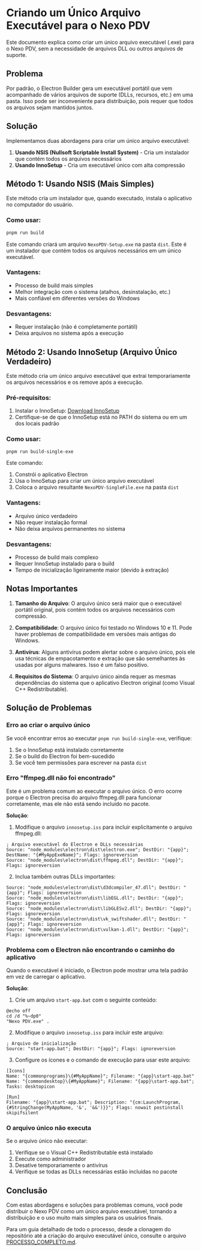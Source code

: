 # Criando um Único Arquivo Executável para o Nexo PDV

Este documento explica como criar um único arquivo executável (.exe) para o Nexo PDV, sem a necessidade de arquivos DLL ou outros arquivos de suporte.

## Problema

Por padrão, o Electron Builder gera um executável portátil que vem acompanhado de vários arquivos de suporte (DLLs, recursos, etc.) em uma pasta. Isso pode ser inconveniente para distribuição, pois requer que todos os arquivos sejam mantidos juntos.

## Solução

Implementamos duas abordagens para criar um único arquivo executável:

1. **Usando NSIS (Nullsoft Scriptable Install System)** - Cria um instalador que contém todos os arquivos necessários
2. **Usando InnoSetup** - Cria um executável único com alta compressão

## Método 1: Usando NSIS (Mais Simples)

Este método cria um instalador que, quando executado, instala o aplicativo no computador do usuário.

### Como usar:

```bash
pnpm run build
```

Este comando criará um arquivo `NexoPDV-Setup.exe` na pasta `dist`. Este é um instalador que contém todos os arquivos necessários em um único executável.

### Vantagens:
- Processo de build mais simples
- Melhor integração com o sistema (atalhos, desinstalação, etc.)
- Mais confiável em diferentes versões do Windows

### Desvantagens:
- Requer instalação (não é completamente portátil)
- Deixa arquivos no sistema após a execução

## Método 2: Usando InnoSetup (Arquivo Único Verdadeiro)

Este método cria um único arquivo executável que extrai temporariamente os arquivos necessários e os remove após a execução.

### Pré-requisitos:

1. Instalar o InnoSetup: [Download InnoSetup](https://jrsoftware.org/isdl.php)
2. Certifique-se de que o InnoSetup está no PATH do sistema ou em um dos locais padrão

### Como usar:

```bash
pnpm run build-single-exe
```

Este comando:
1. Constrói o aplicativo Electron
2. Usa o InnoSetup para criar um único arquivo executável
3. Coloca o arquivo resultante `NexoPDV-SingleFile.exe` na pasta `dist`

### Vantagens:
- Arquivo único verdadeiro
- Não requer instalação formal
- Não deixa arquivos permanentes no sistema

### Desvantagens:
- Processo de build mais complexo
- Requer InnoSetup instalado para o build
- Tempo de inicialização ligeiramente maior (devido à extração)

## Notas Importantes

1. **Tamanho do Arquivo**: O arquivo único será maior que o executável portátil original, pois contém todos os arquivos necessários com compressão.

2. **Compatibilidade**: O arquivo único foi testado no Windows 10 e 11. Pode haver problemas de compatibilidade em versões mais antigas do Windows.

3. **Antivírus**: Alguns antivírus podem alertar sobre o arquivo único, pois ele usa técnicas de empacotamento e extração que são semelhantes às usadas por alguns malwares. Isso é um falso positivo.

4. **Requisitos do Sistema**: O arquivo único ainda requer as mesmas dependências do sistema que o aplicativo Electron original (como Visual C++ Redistributable).

## Solução de Problemas

### Erro ao criar o arquivo único

Se você encontrar erros ao executar `pnpm run build-single-exe`, verifique:

1. Se o InnoSetup está instalado corretamente
2. Se o build do Electron foi bem-sucedido
3. Se você tem permissões para escrever na pasta `dist`

### Erro "ffmpeg.dll não foi encontrado"

Este é um problema comum ao executar o arquivo único. O erro ocorre porque o Electron precisa do arquivo ffmpeg.dll para funcionar corretamente, mas ele não está sendo incluído no pacote.

**Solução**:

1. Modifique o arquivo `innosetup.iss` para incluir explicitamente o arquivo ffmpeg.dll:

```
; Arquivo executável do Electron e DLLs necessárias
Source: "node_modules\electron\dist\electron.exe"; DestDir: "{app}"; DestName: "{#MyAppExeName}"; Flags: ignoreversion
Source: "node_modules\electron\dist\ffmpeg.dll"; DestDir: "{app}"; Flags: ignoreversion
```

2. Inclua também outras DLLs importantes:

```
Source: "node_modules\electron\dist\d3dcompiler_47.dll"; DestDir: "{app}"; Flags: ignoreversion
Source: "node_modules\electron\dist\libEGL.dll"; DestDir: "{app}"; Flags: ignoreversion
Source: "node_modules\electron\dist\libGLESv2.dll"; DestDir: "{app}"; Flags: ignoreversion
Source: "node_modules\electron\dist\vk_swiftshader.dll"; DestDir: "{app}"; Flags: ignoreversion
Source: "node_modules\electron\dist\vulkan-1.dll"; DestDir: "{app}"; Flags: ignoreversion
```

### Problema com o Electron não encontrando o caminho do aplicativo

Quando o executável é iniciado, o Electron pode mostrar uma tela padrão em vez de carregar o aplicativo.

**Solução**:

1. Crie um arquivo `start-app.bat` com o seguinte conteúdo:

```batch
@echo off
cd /d "%~dp0"
"Nexo PDV.exe" .
```

2. Modifique o arquivo `innosetup.iss` para incluir este arquivo:

```
; Arquivo de inicialização
Source: "start-app.bat"; DestDir: "{app}"; Flags: ignoreversion
```

3. Configure os ícones e o comando de execução para usar este arquivo:

```
[Icons]
Name: "{commonprograms}\{#MyAppName}"; Filename: "{app}\start-app.bat"
Name: "{commondesktop}\{#MyAppName}"; Filename: "{app}\start-app.bat"; Tasks: desktopicon

[Run]
Filename: "{app}\start-app.bat"; Description: "{cm:LaunchProgram,{#StringChange(MyAppName, '&', '&&')}}"; Flags: nowait postinstall skipifsilent
```

### O arquivo único não executa

Se o arquivo único não executar:

1. Verifique se o Visual C++ Redistributable está instalado
2. Execute como administrador
3. Desative temporariamente o antivírus
4. Verifique se todas as DLLs necessárias estão incluídas no pacote

## Conclusão

Com estas abordagens e soluções para problemas comuns, você pode distribuir o Nexo PDV como um único arquivo executável, tornando a distribuição e o uso muito mais simples para os usuários finais.

Para um guia detalhado de todo o processo, desde a clonagem do repositório até a criação do arquivo executável único, consulte o arquivo [PROCESSO_COMPLETO.md](PROCESSO_COMPLETO.md).